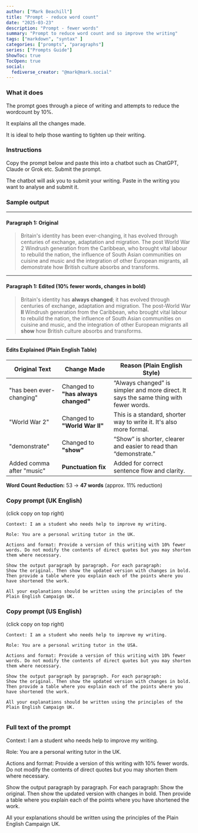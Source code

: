 ```yaml
---
author: ["Mark Beachill"]
title: "Prompt - reduce word count"
date: "2025-03-23"
description: "Prompt - fewer words"
summary: "Prompt to reduce word count and so improve the writing"
tags: ["markdown", "syntax" ]
categories: ["prompts", "paragraphs"]
series: ["Prompts Guide"]
ShowToc: true
TocOpen: true
social:
  fediverse_creator: "@mark@mark.social"
---
```


### What it does

The prompt goes through a piece of writing and attempts to reduce the wordcount by 10%.

It explains all the changes made.

It is ideal to help those wanting to tighten up their writing.


### Instructions

Copy the prompt below and paste this into a chatbot such as ChatGPT, Claude or Grok etc. Submit the prompt.

The chatbot will ask you to submit your writing. Paste in the writing you want to analyse and submit it.

### Sample output

---

#### **Paragraph 1: Original**

> Britain's identity has been ever-changing, it has evolved through centuries of exchange, adaptation and migration. The post World War 2 Windrush generation from the Caribbean, who brought vital labour to rebuild the nation, the influence of South Asian communities on cuisine and music and the integration of other European migrants, all demonstrate how British culture absorbs and transforms.

---

#### **Paragraph 1: Edited (10% fewer words, changes in bold)**

> Britain's identity has **always changed**; it has evolved through centuries of exchange, adaptation and migration. The post-World War **II** Windrush generation from the Caribbean, who brought vital labour to rebuild the nation, the influence of South Asian communities on cuisine and music, and the integration of other European migrants all **show** how British culture absorbs and transforms.

---

#### **Edits Explained (Plain English Table)**

| Original Text | Change Made | Reason (Plain English Style) |
|----------------|----------------|------------------------------|
| "has been ever-changing" | Changed to **"has always changed"** | “Always changed” is simpler and more direct. It says the same thing with fewer words. |
| "World War 2" | Changed to **"World War II"** | This is a standard, shorter way to write it. It's also more formal. |
| "demonstrate" | Changed to **"show"** | “Show” is shorter, clearer and easier to read than “demonstrate.” |
| Added comma after "music" | **Punctuation fix** | Added for correct sentence flow and clarity. |

**Word Count Reduction:** 53 → **47 words** (approx. 11% reduction)

### Copy prompt (UK English)
(click copy on top right)

```{hl_lines=[4,8]}
Context: I am a student who needs help to improve my writing. 

Role: You are a personal writing tutor in the UK. 

Actions and format: Provide a version of this writing with 10% fewer words. Do not modify the contents of direct quotes but you may shorten them where necessary.

Show the output paragraph by paragraph. For each paragraph:
Show the original. Then show the updated version with changes in bold. Then provide a table where you explain each of the points where you have shortened the work. 

All your explanations should be written using the principles of the Plain English Campaign UK.

```

### Copy prompt (US English)
(click copy on top right)

```{hl_lines=[4,8]}
Context: I am a student who needs help to improve my writing. 

Role: You are a personal writing tutor in the USA. 

Actions and format: Provide a version of this writing with 10% fewer words. Do not modify the contents of direct quotes but you may shorten them where necessary.

Show the output paragraph by paragraph. For each paragraph:
Show the original. Then show the updated version with changes in bold. Then provide a table where you explain each of the points where you have shortened the work. 

All your explanations should be written using the principles of the Plain English Campaign UK.


```


### Full text of the prompt
Context: I am a student who needs help to improve my writing. 

Role: You are a personal writing tutor in the UK. 

Actions and format: Provide a version of this writing with 10% fewer words. Do not modify the contents of direct quotes but you may shorten them where necessary.

Show the output paragraph by paragraph. For each paragraph:
Show the original. Then show the updated version with changes in bold. Then provide a table where you explain each of the points where you have shortened the work. 

All your explanations should be written using the principles of the Plain English Campaign UK.
